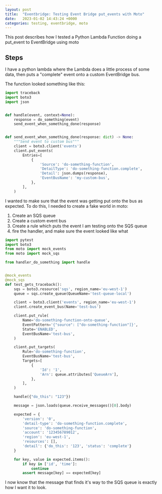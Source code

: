 ```yaml
---
layout: post
title:  "Eventbridge: Testing Event Bridge put_events with Moto"
date:   2023-01-02 14:43:24 +0000
categories: testing, eventbridge, moto
---
```


This post describes how I tested a Python Lambda Function doing a put_event to EventBridge using moto

## Steps

I have a python lambda where the Lambda does a little process of some data, then puts a "complete" event onto a custom EventBridge bus.

The function looked something like this:

```python
import traceback
import boto3
import json


def handle(event, context=None):    
    response = do_something(event)
    send_event_when_something_done(response)


def send_event_when_something_done(response: dict) -> None:
    """Send event to custom bus"""
    client = boto3.client('events')
    client.put_events(
        Entries=[
            {
                'Source': 'do-something-function',
                'DetailType': 'do-something-function.complete',
                'Detail': json.dumps(response),
                'EventBusName': 'my-custom-bus',
            },
        ],
    )
```

I wanted to make sure that the event was getting put onto the bus as expected. To do this, I needed to create a fake world in moto:

1. Create an SQS queue
2. Create a custom event bus
3. Create a rule which puts the event I am testing onto the SQS queue
4. fire the handler, and make sure the event looked like what  


```python
import pytest
import boto3
from moto import mock_events
from moto import mock_sqs

from handler_do_something import handle


@mock_events
@mock_sqs
def test_gets_traceback():
    sqs = boto3.resource('sqs', region_name='eu-west-1')
    queue = sqs.create_queue(QueueName='test-queue-local')

    client = boto3.client('events', region_name='eu-west-1')
    client.create_event_bus(Name='test-bus')

    client.put_rule(
        Name='do-something-function-onto-queue',
        EventPattern='{"source": ["do-something-function"]}',
        State='ENABLED',
        EventBusName='test-bus',
    )

    client.put_targets(
        Rule='do-something-function',
        EventBusName='test-bus',
        Targets=[
            {
                'Id': '1',
                'Arn': queue.attributes['QueueArn'],
            },
        ],
    )

    handle({"do_this": "123"})

    message = json.loads(queue.receive_messages()[0].body)

    expected = {
        'version': '0',
        'detail-type': 'do-something-function.complete',
        'source': 'do-something-function',
        'account': '123456789012',
        'region': 'eu-west-1',
        'resources': [],
        'detail': {'do_this': '123', 'status': 'complete'}
    }

    for key, value in expected.items():
        if key in ['id', 'time']:
            continue
        assert message[key] == expected[key]
```

I now know that the message that finds it's way to the SQS queue is exactly how I want it to look.